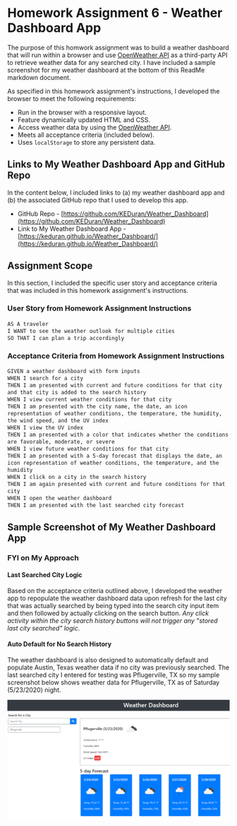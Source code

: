 # Homework Assignment 6 - Weather Dashboard App

The purpose of this homwork assignment was to build a weather dashboard that will run within a browser and use [OpenWeather API](https://openweathermap.org/api) as a third-party API to retrieve weather data for any searched city. I have included a sample screenshot for my weather dashboard at the bottom of this ReadMe markdown document.

As specified in this homework assignment's instructions, I developed the browser to meet the following requirements:

- Run in the browser with a responsive layout.
- Feature dynamically updated HTML and CSS.
- Access weather data by using the [OpenWeather API](https://openweathermap.org/api).
- Meets all acceptance criteria (included below).
- Uses `localStorage` to store any persistent data.

## Links to My Weather Dashboard App and GitHub Repo

In the content below, I included links to (a) my weather dashboard app and (b) the associated GitHub repo that I used to develop this app.

- GitHub Repo - [https://github.com/KEDuran/Weather_Dashboard](https://github.com/KEDuran/Weather_Dashboard)
- Link to My Weather Dashboard App - [https://keduran.github.io/Weather_Dashboard/](https://keduran.github.io/Weather_Dashboard/)

## Assignment Scope

In this section, I included the specific user story and acceptance criteria that was included in this homework assignment's instructions.

### User Story from Homework Assignment Instructions

```
AS A traveler
I WANT to see the weather outlook for multiple cities
SO THAT I can plan a trip accordingly
```

### Acceptance Criteria from Homework Assignment Instructions

```
GIVEN a weather dashboard with form inputs
WHEN I search for a city
THEN I am presented with current and future conditions for that city and that city is added to the search history
WHEN I view current weather conditions for that city
THEN I am presented with the city name, the date, an icon representation of weather conditions, the temperature, the humidity, the wind speed, and the UV index
WHEN I view the UV index
THEN I am presented with a color that indicates whether the conditions are favorable, moderate, or severe
WHEN I view future weather conditions for that city
THEN I am presented with a 5-day forecast that displays the date, an icon representation of weather conditions, the temperature, and the humidity
WHEN I click on a city in the search history
THEN I am again presented with current and future conditions for that city
WHEN I open the weather dashboard
THEN I am presented with the last searched city forecast
```

## Sample Screenshot of My Weather Dashboard App

### FYI on My Approach

#### Last Searched City Logic

Based on the acceptance criteria outlined above, I developed the weather app to repopulate the weather dashboard data upon refresh for the last city that was actually searched by being typed into the search city input item and then followed by actually clicking on the search button. _Any click activity within the city search history buttons will not trigger any "stored last city searched" logic_.

#### Auto Default for No Search History

The weather dashboard is also designed to automatically default and populate Austin, Texas weather data if no city was previously searched. The last searched city I entered for testing was Pflugerville, TX so my sample screenshot below shows weather data for Pflugerville, TX as of Saturday (5/23/2020) night.

![Weather Dashboard Screenshot](./Assets/Images/weather_dashboard.png)
